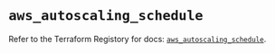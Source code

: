 # `aws_autoscaling_schedule`

Refer to the Terraform Registory for docs: [`aws_autoscaling_schedule`](https://registry.terraform.io/providers/hashicorp/aws/5.11.0/docs/resources/autoscaling_schedule).
